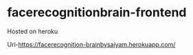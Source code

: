 # facerecognitionbrain-frontend
Hosted on heroku

Url-https://facerecognition-brainbysaiyam.herokuapp.com/

